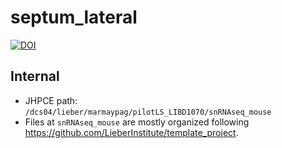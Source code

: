 # septum_lateral

[![DOI](https://zenodo.org/badge/445640720.svg)](https://zenodo.org/badge/latestdoi/445640720)


## Internal

* JHPCE path: `/dcs04/lieber/marmaypag/pilotLS_LIBD1070/snRNAseq_mouse`
* Files at `snRNAseq_mouse` are mostly organized following https://github.com/LieberInstitute/template_project.
